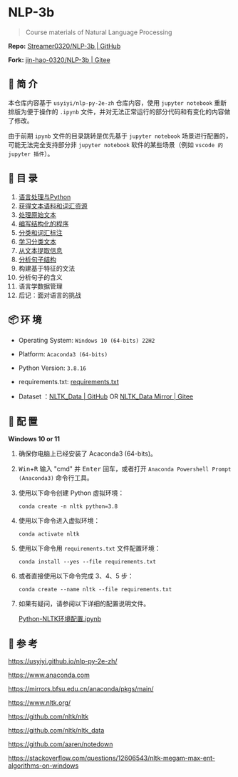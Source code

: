 # NLP-3b

>  Course materials of Natural Language Processing

**Repo:** [Streamer0320/NLP-3b | GitHub](https://github.com/Streamer0320/NLP-3b/)

**Fork:** [jin-hao-0320/NLP-3b | Gitee](https://gitee.com/jin-hao-0320/NLP-3b)



## 🔎 简 介

本仓库内容基于 `usyiyi/nlp-py-2e-zh` 仓库内容，使用 `jupyter notebook` 重新排版为便于操作的 `.ipynb` 文件，并对无法正常运行的部分代码和有变化的内容做了修改。

由于前期 `ipynb` 文件的目录跳转是优先基于 `jupyter notebook` 场景进行配置的，可能无法完全支持部分非 `jupyter notebook` 软件的某些场景（例如 `vscode 的 jupyter 插件`）。



## 📃 目 录

1. [语言处理与Python](./1.语言处理与Python.ipynb)
2. [获得文本语料和词汇资源](./2.获得文本语料和词汇资源.ipynb)
3. [处理原始文本](./3.处理原始文本.ipynb)
4. [编写结构化的程序](./4.编写结构化程序.ipynb)
5. [分类和词汇标注](./5.分类和词汇标注.ipynb)
6. [学习分类文本](./6.学习分类文本.ipynb)
7. [从文本提取信息](./7.从文本提取信息.ipynb)
8. [分析句子结构](./8.分析句子结构.ipynb)
9. 构建基于特征的文法
10. 分析句子的含义
11. 语言学数据管理
12. 后记︰面对语言的挑战



## 📦 环 境

- Operating System: `Windows 10 (64-bits) 22H2` 

- Platform: `Acaconda3 (64-bits)` 

- Python Version: `3.8.16` 

- requirements.txt: [requirements.txt](./requirements.txt) 

- Dataset ：[NLTK_Data | GitHub](https://github.com/nltk/nltk_data) OR [NLTK_Data Mirror | Gitee](https://gitee.com/lanyan324/nltk_data)  




## 🧐 配 置

**Windows 10 or 11**

1. 确保你电脑上已经安装了 Acaconda3 (64-bits)。

2. <kbd>Win</kbd>+<kbd>R</kbd> 输入 "cmd" 并 <kbd>Enter</kbd> 回车，或者打开 `Anaconda Powershell Prompt  (Anaconda3)` 命令行工具。

3. 使用以下命令创建 Python 虚拟环境：

   ```
   conda create -n nltk python=3.8
   ```

4. 使用以下命令进入虚拟环境：

   ```
   conda activate nltk
   ```

5. 使用以下命令用 `requirements.txt` 文件配置环境：

   ```
   conda install --yes --file requirements.txt
   ```

6. 或者直接使用以下命令完成 3、4、5 步：

   ```
   conda create --name nltk --file requirements.txt
   ```

7. 如果有疑问，请参阅以下详细的配置说明文件。


   [Python-NLTK环境配置.ipynb](./NLTK环境配置.ipynb)



## 🔗 参 考

https://usyiyi.github.io/nlp-py-2e-zh/

https://www.anaconda.com

https://mirrors.bfsu.edu.cn/anaconda/pkgs/main/

https://www.nltk.org/

https://github.com/nltk/nltk

https://github.com/nltk/nltk_data

https://github.com/aaren/notedown

https://stackoverflow.com/questions/12606543/nltk-megam-max-ent-algorithms-on-windows
